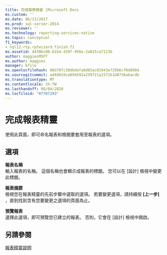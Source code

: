 ```yaml
---
title: 完成報表精靈 |Microsoft Docs
ms.custom: ''
ms.date: 06/13/2017
ms.prod: sql-server-2014
ms.reviewer: ''
ms.technology: reporting-services-native
ms.topic: conceptual
f1_keywords:
- sql12.rtp.rptwizard.finish.f1
ms.assetid: d430bc08-61b4-439f-956e-2e825ca7113b
author: maggiesMSFT
ms.author: maggies
manager: kfile
ms.openlocfilehash: 08d78fc30dbdafa8d65ac01943e729b6cf0d890d
ms.sourcegitcommit: ad4d92dce894592a259721a1571b1d8736abacdb
ms.translationtype: MT
ms.contentlocale: zh-TW
ms.lasthandoff: 08/04/2020
ms.locfileid: "87707293"
---
```

# <a name="complete-the-report-wizard"></a>完成報表精靈
  使用此頁面，即可命名報表和檢閱要套用至報表的選項。  
  
## <a name="options"></a>選項  
 **報表名稱**  
 輸入報表的名稱。 這個名稱也會顯示成報表的標題。 您可以在 [設計] 檢視中變更此標題。  
  
 **報表摘要**  
 檢視您在報表精靈的先前步驟中選取的選項。 若要變更選項，請持續按 **[上一步]** ，直到找到含有您要變更之選項的頁面為止。  
  
 **預覽報表**  
 選擇此選項，即可預覽您已建立的報表。 否則，它會在 [設計] 檢視中開啟。  
  
## <a name="see-also"></a>另請參閱  
 [報表精靈說明](../../2014/reporting-services/report-wizard-help.md)  
  
  
